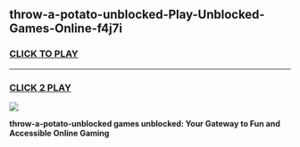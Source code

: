 
## throw-a-potato-unblocked-Play-Unblocked-Games-Online-f4j7i
<h3>
<a href="https://premium76.site?title=throw-a-potato-unblocked&ref=25A">CLICK TO PLAY</a></h3>
<hr>

<h3>
<a href="https://premium76.site?title=throw-a-potato-unblocked&ref=25A">CLICK 2 PLAY</a>
  
</h3>

<a href="https://premium76.site?title=throw-a-potato-unblocked&ref=25A"><img src="https://clearcache.store/games.png"></a>


**throw-a-potato-unblocked games unblocked: Your Gateway to Fun and Accessible Online Gaming**
